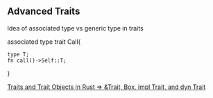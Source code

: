


## Advanced Traits

Idea of associated type vs generic type in traits

associated type
trait Call{
	
	type T;
	fn call()->Self::T;
}

[Traits and Trait Objects in Rust => &Trait, Box<Trait>, impl Trait, and dyn Trait](https://joshleeb.com/posts/rust-traits-and-trait-objects/)
